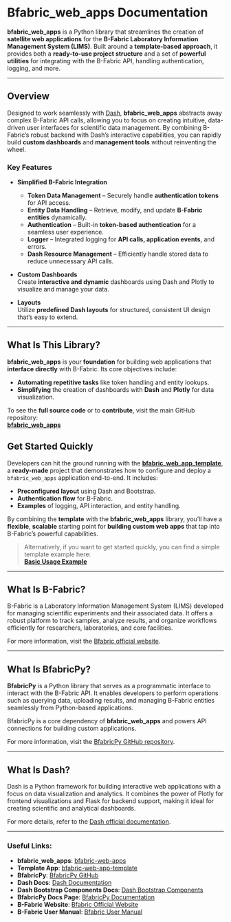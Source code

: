 # Bfabric_web_apps Documentation

**bfabric_web_apps** is a Python library that streamlines the creation of **satellite web applications** for the **B-Fabric Laboratory Information Management System (LIMS)**. Built around a **template-based approach**, it provides both a **ready-to-use project structure** and a set of **powerful utilities** for integrating with the B-Fabric API, handling authentication, logging, and more.

---

## Overview

Designed to work seamlessly with [Dash](https://dash.plotly.com/), **bfabric_web_apps** abstracts away complex B-Fabric API calls, allowing you to focus on creating intuitive, data-driven user interfaces for scientific data management. By combining B-Fabric’s robust backend with Dash’s interactive capabilities, you can rapidly build **custom dashboards** and **management tools** without reinventing the wheel.

### Key Features

- **Simplified B-Fabric Integration**  
  - **Token Data Management** – Securely handle **authentication tokens** for API access.  
  - **Entity Data Handling** – Retrieve, modify, and update **B-Fabric entities** dynamically.  
  - **Authentication** – Built-in **token-based authentication** for a seamless user experience.  
  - **Logger** – Integrated logging for **API calls, application events**, and errors.  
  - **Dash Resource Management** – Efficiently handle stored data to reduce unnecessary API calls.

- **Custom Dashboards**  
  Create **interactive and dynamic** dashboards using Dash and Plotly to visualize and manage your data.

- **Layouts**  
  Utilize **predefined Dash layouts** for structured, consistent UI design that’s easy to extend.

---

## What Is This Library?

**bfabric_web_apps** is your **foundation** for building web applications that **interface directly** with B-Fabric. Its core objectives include:

- **Automating repetitive tasks** like token handling and entity lookups.  
- **Simplifying** the creation of dashboards with **Dash** and **Plotly** for data visualization.

To see the **full source code** or to **contribute**, visit the main GitHub repository:  
[**bfabric_web_apps**](https://github.com/GWCustom/bfabric-web-apps)


## Get Started Quickly

Developers can hit the ground running with the **[bfabric_web_app_template](https://github.com/GWCustom/bfabric-web-app-template)**, a **ready-made** project that demonstrates how to configure and deploy a `bfabric_web_apps` application end-to-end. It includes:

- **Preconfigured layout** using Dash and Bootstrap.  
- **Authentication flow** for B-Fabric.  
- **Examples** of logging, API interaction, and entity handling.

By combining the **template** with the **bfabric_web_apps** library, you’ll have a **flexible**, **scalable** starting point for **building custom web apps** that tap into B-Fabric’s powerful capabilities.

> Alternatively, if you want to get started quickly, you can find a simple template example here:  
> **[Basic Usage Example](https://github.com/GWCustom/bfabric-web-apps/blob/main/README.md#Basic-Usage-Example)**
---

## What Is B-Fabric?

B-Fabric is a Laboratory Information Management System (LIMS) developed for managing scientific experiments and their associated data. It offers a robust platform to track samples, analyze results, and organize workflows efficiently for researchers, laboratories, and core facilities.

For more information, visit the [Bfabric official website](https://fgcz-bfabric.uzh.ch/bfabric/).

---

## What Is BfabricPy?

**BfabricPy** is a Python library that serves as a programmatic interface to interact with the B-Fabric API. It enables developers to perform operations such as querying data, uploading results, and managing B-Fabric entities seamlessly from Python-based applications.

BfabricPy is a core dependency of **bfabric_web_apps** and powers API connections for building custom applications.

For more information, visit the [BfabricPy GitHub repository](https://github.com/fgcz/bfabricPy/tree/main).

---

## What Is Dash?

Dash is a Python framework for building interactive web applications with a focus on data visualization and analytics. It combines the power of Plotly for frontend visualizations and Flask for backend support, making it ideal for creating scientific and analytical dashboards.

For more details, refer to the [Dash official documentation](https://dash.plotly.com/).

---

### Useful Links:
- **bfabric_web_apps**: [bfabric-web-apps](https://github.com/GWCustom/bfabric-web-apps)  
- **Template App**: [bfabric-web-app-template](https://github.com/GWCustom/bfabric-web-app-template)  
- **BfabricPy**: [BfabricPy GitHub](https://github.com/fgcz/bfabricPy/tree/main)  
- **Dash Docs**: [Dash Documentation](https://dash.plotly.com/)  
- **Dash Bootstrap Components Docs**: [Dash Bootstrap Components](https://dash-bootstrap-components.opensource.faculty.ai/docs/components/)  
- **BfabricPy Docs Page**: [BfabricPy Documentation](https://fgcz.github.io/bfabricPy/)  
- **B-Fabric Website**: [Bfabric Official Website](https://www.bfabric.org/)  
- **B-Fabric User Manual**: [Bfabric User Manual](https://www.bfabric.org/usermanual)  

